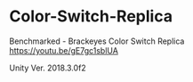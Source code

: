 # Color-Switch-Replica

Benchmarked - Brackeyes Color Switch Replica <br>
https://youtu.be/gE7gc1sblUA

Unity Ver. 2018.3.0f2
